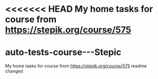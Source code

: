 <<<<<<< HEAD
My home tasks for course from https://stepik.org/course/575
=======
# auto-tests-course---Stepic
My home tasks for course
from https://stepik.org/course/575
readme changed
